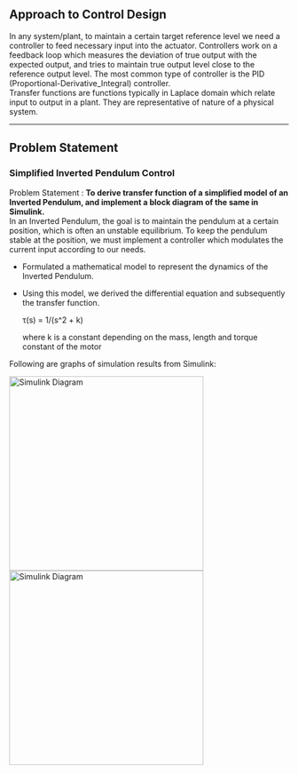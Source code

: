 ## Approach to Control Design

In any system/plant, to maintain a certain target reference level we need a controller to feed necessary input into the actuator. Controllers work on a feedback loop which measures the deviation of true output with the expected output, and tries to maintain true output level close to the reference output level. The most common type of controller is the PID (Proportional-Derivative_Integral) controller.
<br>
Transfer functions are functions typically in Laplace domain which relate input to output in a plant. They are representative of nature of a physical system.

---

## Problem Statement

### Simplified Inverted Pendulum Control

Problem Statement : **To derive transfer function of a simplified model of an Inverted Pendulum, and implement a block diagram of the same in Simulink.**
<br>
In an Inverted Pendulum, the goal is to maintain the pendulum at a certain position, which is often an unstable equilibrium. To keep the pendulum stable at the position, we must implement a controller which modulates the current input according to our needs. 

- Formulated a mathematical model to represent the dynamics of the Inverted Pendulum. 
- Using this model, we derived the differential equation and subsequently the transfer function.

    τ(s) = 1/(s^2 + k)

    where k is a constant depending on the mass, length and torque constant of the motor

Following are graphs of simulation results from Simulink:


<img src="./PID_example.jpg" alt="Simulink Diagram" style="height: 350px; width:350px;"/>
<br/>
<img src="./PID_example2.jpg" alt="Simulink Diagram" style="height: 350px; width:350px;"/>
